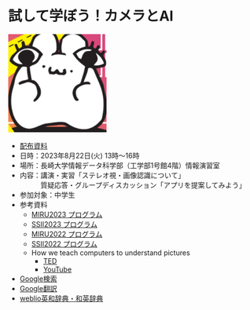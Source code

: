 # 試して学ぼう！カメラとAI
<img src="fletCVPR/icon/camera_ai_icon.png" width="200" />

- [配布資料](./CameraAI20230822prt.pdf)
- 日時：2023年8月22日(火) 13時～16時
- 場所：長崎大学情報データ科学部（工学部1号館4階）情報演習室
- 内容：講演・実習「ステレオ視・画像認識について」  
  　　　質疑応答・グループディスカッション「アプリを提案してみよう」
- 参加対象：中学生
- 参考資料
  - [MIRU2023 プログラム](http://cvim.ipsj.or.jp/MIRU2023/program/)
  - [SSII2023 プログラム](https://ssii.jp/ssii/files/2023/SSII2023_ProgramGuide.pdf)
  - [MIRU2022 プログラム](https://sites.google.com/view/miru2022/program)
  - [SSII2022 プログラム](https://ssii.jp/ssii/files/2022/SSII2022_ProgramGuide.pdf)
  - How we teach computers to understand pictures
    - [TED](https://www.ted.com/talks/fei_fei_li_how_we_re_teaching_computers_to_understand_pictures?language=se&subtitle=ja)
    - [YouTube](https://youtu.be/40riCqvRoMs)
- [Google検索](https://www.google.com/?hl=ja)
- [Google翻訳](https://translate.google.co.jp/?hl=ja)
- [weblio英和辞典・和英辞典](https://ejje.weblio.jp/)
